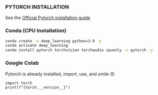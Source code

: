### PYTORCH INSTALLATION
See the [Official Pytorch installation guide](https://pytorch.org/get-started/locally/)

### Conda (CPU Installation)
```bash
conda create -n deep_learning python=3.9 -y
conda activate deep_learning
conda install pytorch torchvision torchaudio cpuonly -c pytorch -y
```

### Google Colab
Pytorch is already installed, import, use, and smile 😊
```
import torch
print(f"{torch.__version__}")
```